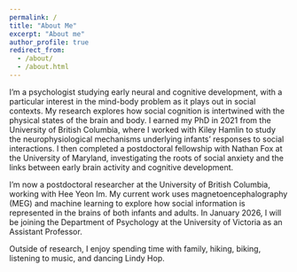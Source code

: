 ```yaml
---
permalink: /
title: "About Me"
excerpt: "About me"
author_profile: true
redirect_from: 
  - /about/
  - /about.html
---
```



I’m a psychologist studying early neural and cognitive development, with a particular interest in the mind-body problem as it plays out in social contexts. My research explores how social cognition is intertwined with the physical states of the brain and body. I earned my PhD in 2021 from the University of British Columbia, where I worked with Kiley Hamlin to study the neurophysiological mechanisms underlying infants’ responses to social interactions. I then completed a postdoctoral fellowship with Nathan Fox at the University of Maryland, investigating the roots of social anxiety and the links between early brain activity and cognitive development.

I’m now a postdoctoral researcher at the University of British Columbia, working with Hee Yeon Im. My current work uses magnetoencephalography (MEG) and machine learning to explore how social information is represented in the brains of both infants and adults. In January 2026, I will be joining the Department of Psychology at the University of Victoria as an Assistant Professor.

Outside of research, I enjoy spending time with family, hiking, biking, listening to music, and dancing Lindy Hop.

